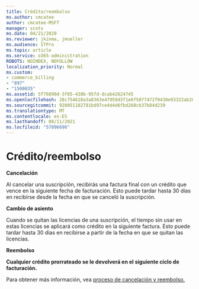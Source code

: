 ```yaml
---
title: Crédito/reembolso
ms.author: cmcatee
author: cmcatee-MSFT
manager: scotv
ms.date: 04/21/2020
ms.reviewer: jkinma, jmueller
ms.audience: ITPro
ms.topic: article
ms.service: o365-administration
ROBOTS: NOINDEX, NOFOLLOW
localization_priority: Normal
ms.custom:
- commerce_billing
- "897"
- "1500035"
ms.assetid: 5f76890d-3f85-430b-95fd-dcab42624745
ms.openlocfilehash: 28c754610a3a8363e47959d3f1e6f5077472f9430e93322ab20cba2ad0ac7390
ms.sourcegitcommit: 920051182781bd97ce4d4d6fbd268cb37b84d239
ms.translationtype: MT
ms.contentlocale: es-ES
ms.lasthandoff: 08/11/2021
ms.locfileid: "57896696"
---
```

# <a name="creditrefund"></a>Crédito/reembolso

**Cancelación**
  
Al cancelar una suscripción, recibirás una factura final con un crédito que vence en la siguiente fecha de facturación. Esto puede tardar hasta 30 días en recibirse desde la fecha en que se canceló la suscripción.
  
**Cambio de asiento**
  
Cuando se quitan las licencias de una suscripción, el tiempo sin usar en estas licencias se aplicará como crédito en la siguiente factura. Esto puede tardar hasta 30 días en recibirse a partir de la fecha en que se quitan las licencias.

**Reembolso**

**Cualquier crédito prorrateado se le devolverá en el siguiente ciclo de facturación.**

Para obtener más información, vea [proceso de cancelación y reembolso.](https://docs.microsoft.com/microsoft-365/commerce/subscriptions/cancel-your-subscription) 
